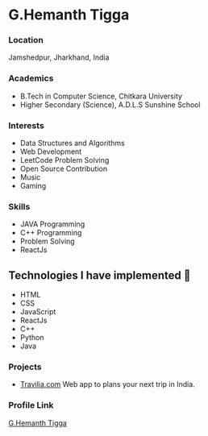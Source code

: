 # G.Hemanth Tigga

### Location

Jamshedpur, Jharkhand, India

### Academics

- B.Tech in Computer Science, Chitkara University
- Higher Secondary (Science), A.D.L.S Sunshine School

### Interests

- Data Structures and Algorithms
- Web Development
- LeetCode Problem Solving
- Open Source Contribution
- Music
- Gaming

### Skills

- JAVA Programming
- C++ Programming
- Problem Solving
- ReactJs

## Technologies I have implemented 🦾
- HTML
- CSS
- JavaScript
- ReactJs
- C++
- Python
- Java

### Projects

- [Travilia.com](https://github.com/HemanthTigga/Travilia)
Web app to plans your next trip in India.

### Profile Link

[G.Hemanth Tigga](https://github.com/HemanthTigga)